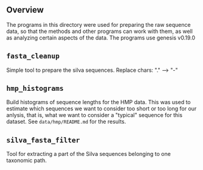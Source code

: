 Overview
-------------------------

The programs in this directory were used for preparing the raw sequence data,
so that the methods and other programs can work with them,
as well as analyzing certain aspects of the data.
The programs use genesis v0.19.0

`fasta_cleanup`
-------------------------

Simple tool to prepare the silva sequences. Replace chars: "." --> "-"

`hmp_histograms`
-------------------------

Build histograms of sequence lengths for the HMP data.
This was used to estimate which sequences we want to consider too short or too long
for our anlysis, that is, what we want to consider a "typical" sequence for this dataset.
See `data/hmp/README.md` for the results.

`silva_fasta_filter`
-------------------------

Tool for extracting a part of the Silva sequences belonging to one taxonomic path.

